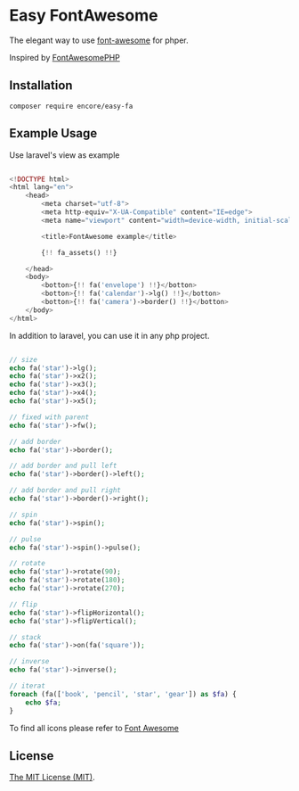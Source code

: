 Easy FontAwesome
=====

The elegant way to use [font-awesome](http://fontawesome.io/icons/) for phper.

Inspired by [FontAwesomePHP](https://github.com/kevinkhill/FontAwesomePHP)

Installation
-----------

```
composer require encore/easy-fa
```

Example Usage
-----------

Use laravel's view as example
```php

<!DOCTYPE html>
<html lang="en">
    <head>
        <meta charset="utf-8">
        <meta http-equiv="X-UA-Compatible" content="IE=edge">
        <meta name="viewport" content="width=device-width, initial-scale=1">

        <title>FontAwesome example</title>

        {!! fa_assets() !!}

    </head>
    <body>
        <botton>{!! fa('envelope') !!}</botton>
        <botton>{!! fa('calendar')->lg() !!}</botton>
        <botton>{!! fa('camera')->border() !!}</botton>
    </body>
</html>

```

In addition to laravel, you can use it in any php project.

```php

// size
echo fa('star')->lg();
echo fa('star')->x2();
echo fa('star')->x3();
echo fa('star')->x4();
echo fa('star')->x5();

// fixed with parent
echo fa('star')->fw();

// add border
echo fa('star')->border();

// add border and pull left
echo fa('star')->border()->left();

// add border and pull right
echo fa('star')->border()->right();

// spin
echo fa('star')->spin();

// pulse
echo fa('star')->spin()->pulse();

// rotate
echo fa('star')->rotate(90);
echo fa('star')->rotate(180);
echo fa('star')->rotate(270);

// flip
echo fa('star')->flipHorizontal();
echo fa('star')->flipVertical();

// stack
echo fa('star')->on(fa('square'));

// inverse
echo fa('star')->inverse();

// iterat
foreach (fa(['book', 'pencil', 'star', 'gear']) as $fa) {
    echo $fa;
}

```

To find all icons please refer to [Font Awesome](http://fontawesome.io/icons/)

License
------------
[The MIT License (MIT)](LICENSE).
